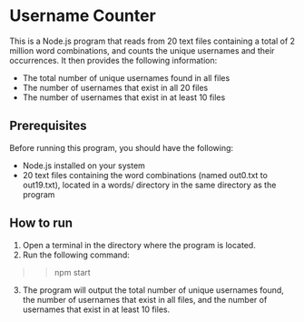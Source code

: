 # Username Counter 

This is a Node.js program that reads from 20 text files containing a total of 2 million word combinations, and counts the unique usernames and their occurrences. It then provides the following information:
* The total number of unique usernames found in all files
* The number of usernames that exist in all 20 files
* The number of usernames that exist in at least 10 files

## Prerequisites
Before running this program, you should have the following:
* Node.js installed on your system
* 20 text files containing the word combinations (named out0.txt to out19.txt), located in a words/ directory in the same directory as the program

## How to run
1. Open a terminal in the directory where the program is located.
2. Run the following command:
>> npm start
3. The program will output the total number of unique usernames found, the number of usernames that exist in all files, and the number of usernames that exist in at least 10 files.